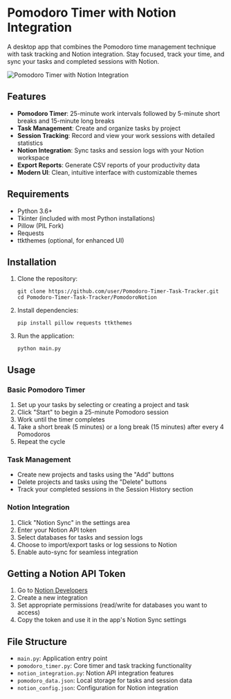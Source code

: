 # Pomodoro Timer with Notion Integration

A desktop app that combines the Pomodoro time management technique with task tracking and Notion integration. Stay focused, track your time, and sync your tasks and completed sessions with Notion.

![Pomodoro Timer with Notion Integration](https://github.com/user/Pomodoro-Timer-Task-Tracker/raw/main/PomodoroNotion/screenshots/app_screenshot.png)

## Features

- **Pomodoro Timer**: 25-minute work intervals followed by 5-minute short breaks and 15-minute long breaks
- **Task Management**: Create and organize tasks by project
- **Session Tracking**: Record and view your work sessions with detailed statistics
- **Notion Integration**: Sync tasks and session logs with your Notion workspace
- **Export Reports**: Generate CSV reports of your productivity data
- **Modern UI**: Clean, intuitive interface with customizable themes

## Requirements

- Python 3.6+
- Tkinter (included with most Python installations)
- Pillow (PIL Fork)
- Requests
- ttkthemes (optional, for enhanced UI)

## Installation

1. Clone the repository:
   ```
   git clone https://github.com/user/Pomodoro-Timer-Task-Tracker.git
   cd Pomodoro-Timer-Task-Tracker/PomodoroNotion
   ```

2. Install dependencies:
   ```
   pip install pillow requests ttkthemes
   ```

3. Run the application:
   ```
   python main.py
   ```

## Usage

### Basic Pomodoro Timer

1. Set up your tasks by selecting or creating a project and task
2. Click "Start" to begin a 25-minute Pomodoro session
3. Work until the timer completes
4. Take a short break (5 minutes) or a long break (15 minutes) after every 4 Pomodoros
5. Repeat the cycle

### Task Management

- Create new projects and tasks using the "Add" buttons
- Delete projects and tasks using the "Delete" buttons
- Track your completed sessions in the Session History section

### Notion Integration

1. Click "Notion Sync" in the settings area
2. Enter your Notion API token
3. Select databases for tasks and session logs
4. Choose to import/export tasks or log sessions to Notion
5. Enable auto-sync for seamless integration

## Getting a Notion API Token

1. Go to [Notion Developers](https://www.notion.so/my-integrations)
2. Create a new integration
3. Set appropriate permissions (read/write for databases you want to access)
4. Copy the token and use it in the app's Notion Sync settings

## File Structure

- `main.py`: Application entry point
- `pomodoro_timer.py`: Core timer and task tracking functionality
- `notion_integration.py`: Notion API integration features
- `pomodoro_data.json`: Local storage for tasks and session data
- `notion_config.json`: Configuration for Notion integration


